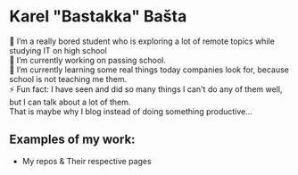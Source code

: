 # Karel "Bastakka" Bašta  

🧑 I’m a really bored student who is exploring a lot of remote topics while studying IT on high school  
🔭 I’m currently working on passing school.  
🌱 I’m currently learning some real things today companies look for, because school is not teaching me them.  
⚡ Fun fact:  I have seen and did so many things I can't do any of them well, but I can talk about a lot of them.  
              That is maybe why I blog instead of doing something productive...

## Examples of my work:  
* My repos & Their respective pages
